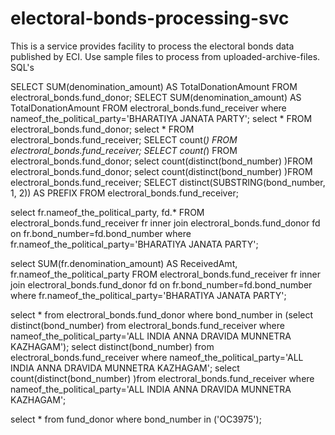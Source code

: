 # electoral-bonds-processing-svc
This is a service provides facility to process the electoral bonds data published by ECI.
Use sample files to process from uploaded-archive-files.
SQL's 

 SELECT SUM(denomination_amount) AS TotalDonationAmount
FROM electroral_bonds.fund_donor;
 SELECT SUM(denomination_amount) AS TotalDonationAmount
FROM electroral_bonds.fund_receiver where nameof_the_political_party='BHARATIYA JANATA PARTY';
select * FROM electroral_bonds.fund_donor;
select * FROM electroral_bonds.fund_receiver;
SELECT count(*) FROM electroral_bonds.fund_receiver;
SELECT count(*)  FROM electroral_bonds.fund_donor;
select count(distinct(bond_number) )FROM electroral_bonds.fund_donor;
select count(distinct(bond_number) )FROM electroral_bonds.fund_receiver;
SELECT distinct(SUBSTRING(bond_number, 1, 2)) AS PREFIX FROM electroral_bonds.fund_receiver;

select fr.nameof_the_political_party, fd.* FROM electroral_bonds.fund_receiver fr inner join electroral_bonds.fund_donor fd on fr.bond_number=fd.bond_number where fr.nameof_the_political_party='BHARATIYA JANATA PARTY';

select SUM(fr.denomination_amount) AS ReceivedAmt, fr.nameof_the_political_party
FROM electroral_bonds.fund_receiver fr inner join electroral_bonds.fund_donor fd on fr.bond_number=fd.bond_number where fr.nameof_the_political_party='BHARATIYA JANATA PARTY';

select * from electroral_bonds.fund_donor where bond_number in (select distinct(bond_number) from electroral_bonds.fund_receiver where nameof_the_political_party='ALL INDIA ANNA DRAVIDA MUNNETRA KAZHAGAM');
select distinct(bond_number) from electroral_bonds.fund_receiver where nameof_the_political_party='ALL INDIA ANNA DRAVIDA MUNNETRA KAZHAGAM';
select count(distinct(bond_number) )from electroral_bonds.fund_receiver where nameof_the_political_party='ALL INDIA ANNA DRAVIDA MUNNETRA KAZHAGAM';

select * from fund_donor where bond_number in ('OC3975');
